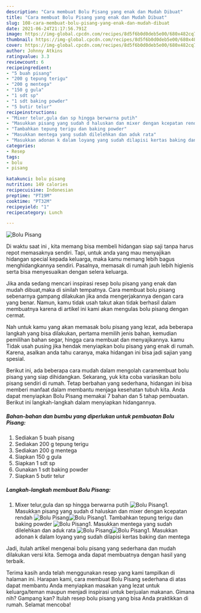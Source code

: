```yaml
---
description: "Cara membuat Bolu Pisang yang enak dan Mudah Dibuat"
title: "Cara membuat Bolu Pisang yang enak dan Mudah Dibuat"
slug: 108-cara-membuat-bolu-pisang-yang-enak-dan-mudah-dibuat
date: 2021-06-24T21:17:56.791Z
image: https://img-global.cpcdn.com/recipes/8d5f6b0d0deb5e00/680x482cq70/bolu-pisang-foto-resep-utama.jpg
thumbnail: https://img-global.cpcdn.com/recipes/8d5f6b0d0deb5e00/680x482cq70/bolu-pisang-foto-resep-utama.jpg
cover: https://img-global.cpcdn.com/recipes/8d5f6b0d0deb5e00/680x482cq70/bolu-pisang-foto-resep-utama.jpg
author: Johnny Atkins
ratingvalue: 3.3
reviewcount: 6
recipeingredient:
- "5 buah pisang"
- "200 g tepung terigu"
- "200 g mentega"
- "150 g gula"
- "1 sdt sp"
- "1 sdt baking powder"
- "5 butir telur"
recipeinstructions:
- "Mixer telur,gula dan sp hingga berwarna putih"
- "Masukkan pisang yang sudah d haluskan dan mixer dengan kcepatan rendah"
- "Tambahkan tepung terigu dan baking powder"
- "Masukkan mentega yang sudah dilelehkan dan aduk rata"
- "Masukkan adonan k dalam loyang yang sudah dilapisi kertas baking dan mentega"
categories:
- Resep
tags:
- bolu
- pisang

katakunci: bolu pisang 
nutrition: 149 calories
recipecuisine: Indonesian
preptime: "PT19M"
cooktime: "PT32M"
recipeyield: "1"
recipecategory: Lunch

---
```



![Bolu Pisang](https://img-global.cpcdn.com/recipes/8d5f6b0d0deb5e00/680x482cq70/bolu-pisang-foto-resep-utama.jpg)

Di waktu  saat ini , kita memang bisa membeli hidangan siap saji tanpa harus repot memasaknya sendiri. Tapi, untuk anda yang mau menyajikan hidangan special kepada keluarga, maka kamu memang lebih bagus menghidangkannya sendiri. Pasalnya, memasak di rumah jauh lebih higienis serta bisa menyesuaikan dengan selera keluarga.

Jika anda sedang mencari inspirasi resep bolu pisang yang enak dan mudah dibuat,maka di sinilah tempatnya. Cara membuat bolu pisang  sebenarnya gampang dilakukan jika anda mengerjakannya dengan cara yang benar. Namun, kamu tidak usah takut akan tidak berhasil dalam membuatnya 
karena di artikel ini kami akan mengulas bolu pisang dengan cermat.  



Nah untuk kamu yang akan memasak bolu pisang yang lezat, ada beberapa langkah yang bisa dilakukan, pertama memilih jenis bahan, kemudian pemilihan bahan segar, hingga cara membuat dan menyajikannya. kamu Tidak usah pusing jika hendak menyiapkan bolu pisang yang enak di rumah. Karena, asalkan anda  tahu caranya, maka hidangan ini bisa jadi sajian yang spesial.

Berikut ini, ada beberapa cara mudah dalam mengolah caramembuat bolu pisang yang siap dihidangkan. Sekarang, yuk kita coba variasikan bolu pisang sendiri di rumah. Tetap berbahan yang sederhana, hidangan ini bisa memberi manfaat dalam membantu menjaga kesehatan tubuh kita. Anda dapat menyiapkan Bolu Pisang memakai 7 bahan dan 5 tahap pembuatan. Berikut ini langkah-langkah dalam menyiapkan hidangannya.

<!--inarticleads1-->

##### Bahan-bahan dan bumbu yang diperlukan untuk pembuatan Bolu Pisang:

1. Sediakan 5 buah pisang
1. Sediakan 200 g tepung terigu
1. Sediakan 200 g mentega
1. Siapkan 150 g gula
1. Siapkan 1 sdt sp
1. Gunakan 1 sdt baking powder
1. Siapkan 5 butir telur




<!--inarticleads2-->

##### Langkah-langkah membuat Bolu Pisang:

1. Mixer telur,gula dan sp hingga berwarna putih
<img src="https://img-global.cpcdn.com/steps/deeca002e10574c2/160x128cq70/bolu-pisang-langkah-memasak-1-foto.jpg" alt="Bolu Pisang">1. Masukkan pisang yang sudah d haluskan dan mixer dengan kcepatan rendah
<img src="https://img-global.cpcdn.com/steps/98a3cb6829111183/160x128cq70/bolu-pisang-langkah-memasak-2-foto.jpg" alt="Bolu Pisang"><img src="https://img-global.cpcdn.com/steps/dcfc953cc62a0f8d/160x128cq70/bolu-pisang-langkah-memasak-2-foto.jpg" alt="Bolu Pisang">1. Tambahkan tepung terigu dan baking powder
<img src="https://img-global.cpcdn.com/steps/ddbebbd0ae105a30/160x128cq70/bolu-pisang-langkah-memasak-3-foto.jpg" alt="Bolu Pisang">1. Masukkan mentega yang sudah dilelehkan dan aduk rata
<img src="https://img-global.cpcdn.com/steps/ec43b0cd4362cee0/160x128cq70/bolu-pisang-langkah-memasak-4-foto.jpg" alt="Bolu Pisang"><img src="https://img-global.cpcdn.com/steps/8d7b6a46add57857/160x128cq70/bolu-pisang-langkah-memasak-4-foto.jpg" alt="Bolu Pisang">1. Masukkan adonan k dalam loyang yang sudah dilapisi kertas baking dan mentega




Jadi, itulah artikel mengenai  bolu pisang  yang sederhana dan mudah dilakukan versi kita. Semoga anda dapat membuatnya dengan hasil yang terbaik. 

Terima kasih anda telah menggunakan resep yang kami tampilkan di halaman ini. Harapan kami, cara membuat  Bolu Pisang sederhana di atas dapat membantu Anda menyiapkan masakan yang lezat untuk keluarga/teman maupun menjadi inspirasi untuk berjualan makanan. Gimana nih? Gampang kan? Itulah resep bolu pisang yang bisa Anda praktikkan di rumah. Selamat mencoba!

